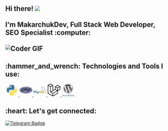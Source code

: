 <h2 align="left">
 <abc>
  <br>Hi there! <img src="https://user-images.githubusercontent.com/42378118/110234147-e3259600-7f4e-11eb-95be-0c4047144dea.gif" width="30"><br>
  <br> I'm MakarchukDev, Full Stack Web Developer, SEO Specialist :computer:<br>
  <br>
    <img src="https://media.giphy.com/media/SWoSkN6DxTszqIKEqv/giphy.gif" alt="Coder GIF" width="500">
 </abc>
</h2> 

<h2 align="left">:hammer_and_wrench: Technologies and Tools I use:</h2>
<p align="left">
    <a href="https://www.python.org/" target="_blank"> <img src="https://raw.githubusercontent.com/devicons/devicon/master/icons/python/python-original.svg" alt="python" width="40" height="40"/> </a>
    <a href="https://www.php.net/" target="_blank"> <img src="https://raw.githubusercontent.com/devicons/devicon/master/icons/php/php-original.svg" alt="php" width="40" height="40"/> </a>
    <a href="https://www.mysql.com/" target="_blank"> <img src="https://raw.githubusercontent.com/devicons/devicon/master/icons/mysql/mysql-original-wordmark.svg" alt="mysql" width="40" height="40"/> </a>
    <a href="https://laravel.com/" target="_blank"> <svg class="w-8 h-8" width="40" height="40" viewBox="0 0 34 34" fill="none" xmlns="http://www.w3.org/2000/svg">
    <path fill-rule="evenodd" clip-rule="evenodd" d="M7.4 0.142029L14.55 4.11425V17.5031L19.45 14.7809V7.66981L26.6 3.69758L33.75 7.66981V15.6635L27.35 19.2191V26.3302L13.8 33.858L0.25 26.3302V4.11425L7.4 0.142029ZM27.35 17.5031L32.25 14.7809V9.38575L27.35 12.108V17.5031ZM26.6 10.8087L31.4557 8.11111L26.6 5.41352L21.7443 8.11111L26.6 10.8087ZM20.95 9.38575V14.7809L25.85 17.5031V12.108L20.95 9.38575ZM25.0557 18.7778L20.2 16.0802L8.94434 22.3333L13.8 25.0309L25.0557 18.7778ZM13.05 26.3302L6.65 22.7746V8.55241L1.75 5.83019V25.4476L13.05 31.7254V26.3302ZM14.55 31.7254V26.3302L25.85 20.0524V25.4476L14.55 31.7254ZM2.54434 4.55555L7.4 7.25314L12.2557 4.55555L7.4 1.85797L2.54434 4.55555ZM13.05 5.83019L8.15 8.55241V21.0587L13.05 18.3365V5.83019Z" fill="currentColor"></path>
</svg> </a>
    <a href="https://wordpress.org/" target="_blank"> <img src="https://raw.githubusercontent.com/devicons/devicon/master/icons/wordpress/wordpress-original.svg" alt="wordpress" width="40" height="40"/> </a>
</p>

<h2 align="left">:heart: Let's get connected:</h2>

[![Telegram Badge](https://img.shields.io/badge/-Telegram-1ca0f1?style=flat-square&logo=telegram&logoColor=white&link=https://t.me/barry_bradley)](https://t.me/barry_bradley)
